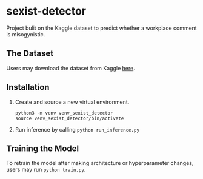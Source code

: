 # sexist-detector
Project bulit on the Kaggle dataset to predict whether a 
workplace comment is misogynistic.

## The Dataset
Users may download the dataset from Kaggle 
[here](https://www.kaggle.com/dgrosz/sexist-workplace-statements).

## Installation
1. Create and source a new virtual environment.
   ``` 
   python3 -m venv venv_sexist_detector
   source venv_sexist_detector/bin/activate
   ```
2. Run inference by calling `python run_inference.py`

## Training the Model
To retrain the model after making architecture or hyperparameter 
changes, users may run `python train.py`. 

